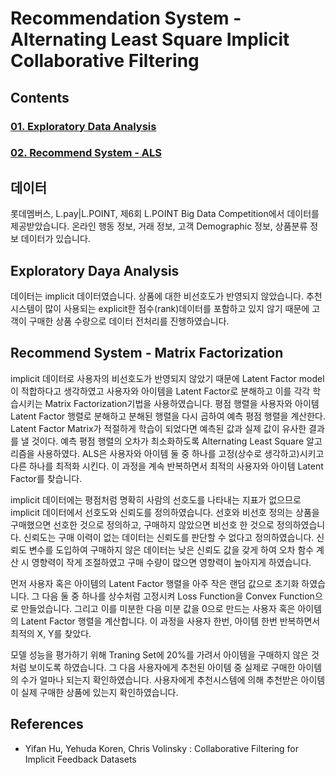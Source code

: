 # Recommendation System - Alternating Least Square Implicit Collaborative Filtering

## Contents
### [01. Exploratory Data Analysis](https://github.com/hojisu/recommendation-project/tree/master/01-Exploratory-Data-Analysis)
### [02. Recommend System - ALS](https://github.com/hojisu/recommendation-project/tree/master/02-Recommend-System-ALS)

## 데이터
롯데멤버스, L.pay|L.POINT, 제6회 L.POINT Big Data Competition에서 데이터를 제공받았습니다.
온라인 행동 정보, 거래 정보, 고객 Demographic 정보, 상품분류 정보 데이터가 있습니다.

## Exploratory Daya Analysis
데이터는 implicit 데이터였습니다. 상품에 대한 비선호도가 반영되지 않았습니다. 추천시스템이 많이 사용되는 explicit한 점수(rank)데이터를 포함하고 있지 않기 때문에 고객이 구매한 상품 수량으로 데이터 전처리를 진행하였습니다. 

## Recommend System - Matrix Factorization
implicit 데이터로 사용자의 비선호도가 반영되지 않았기 때문에 Latent Factor model이 적합하다고 생각하였고 사용자와 아이템을 Latent Factor로 분해하고 이를 각각 학습시키는 Matrix Factorization기법을 사용하였습니다. 평점 행렬을 사용자와 아이템 Latent Factor 행렬로 분해하고 분해된 행렬을 다시 곱하여 예측 평점 행렬을 계산한다. Latent Factor Matrix가 적절하게 학습이 되었다면 예측된 값과 실제 값이 유사한 결과를 낼 것이다. 예측 평점 행렬의 오차가 최소화하도록 Alternating Least Square 알고리즘을 사용하였다. ALS은 사용자와 아이템 둘 중 하나를 고정(상수로 생각하고)시키고 다른 하나를 최적화 시킨다. 이 과정을 계속 반복하면서 최적의 사용자와 아이템 Latent Factor를 찾습니다.

implicit 데이터에는 평점처럼 명확히 사람의 선호도를 나타내는 지표가 없으므로 implicit 데이터에서 선호도와 신뢰도를 정의하였습니다. 선호와 비선호 정의는 상품을 구매했으면 선호한 것으로 정의하고, 구매하지 않았으면 비선호 한 것으로 정의하였습니다. 신뢰도는 구매 이력이 없는 데이터는 신뢰도를 판단할 수 없다고 정의하였습니다. 신뢰도 변수를 도입하여 구매하지 않은 데이터는 낮은 신뢰도 값을 갖게 하여 오차 함수 계산 시 영향력이 작게 조절하였고 구매 수량이 많으면 영향력이 높아지게 하였습니다.

먼저 사용자 혹은 아이템의 Latent Factor 행렬을 아주 작은 랜덤 값으로 초기화 하였습니다. 그 다음 둘 중 하나를 상수처럼 고정시켜 Loss Function을 
Convex Function으로 만들었습니다. 그리고 이를 미분한 다음 미분 값을 0으로 만드는 사용자 혹은 아이템의 Latent Factor 행렬을 계산합니다. 이 과정을 사용자 한번, 아이템 한번 반복하면서 최적의 X, Y를 찾았다.

모델 성능을 평가하기 위해 Traning Set에 20%를 가려서 아이템을 구매하지 않은 것처럼 보이도록 하였습니다. 그 다음 사용자에게 추천된 아이템 중 실제로 구매한 아이템의 수가 얼마나 되는지 확인하였습니다. 사용자에게 추천시스템에 의해 추천받은 아이템이 실제 구매한 상품에 있는지 확인하였습니다.

## References
- Yifan Hu, Yehuda Koren, Chris Volinsky : Collaborative Filtering for Implicit Feedback Datasets
